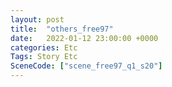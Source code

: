 ```yaml
---
layout: post
title:  "others_free97"
date:   2022-01-12 23:00:00 +0000
categories: Etc
Tags: Story Etc
SceneCode: ["scene_free97_q1_s20"]
---
```

